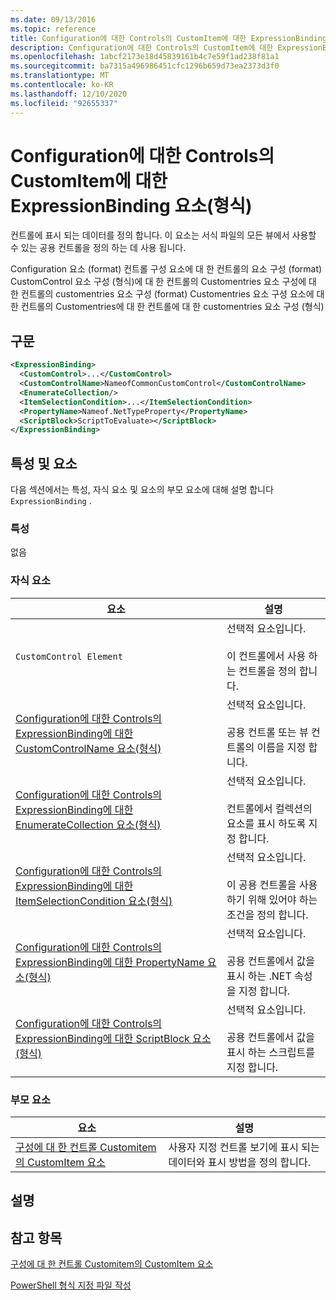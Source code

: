 ```yaml
---
ms.date: 09/13/2016
ms.topic: reference
title: Configuration에 대한 Controls의 CustomItem에 대한 ExpressionBinding 요소(형식)
description: Configuration에 대한 Controls의 CustomItem에 대한 ExpressionBinding 요소(형식)
ms.openlocfilehash: 1abcf2173e18d45839161b4c7e59f1ad238f81a1
ms.sourcegitcommit: ba7315a496986451cfc1296b659d73ea2373d3f0
ms.translationtype: MT
ms.contentlocale: ko-KR
ms.lasthandoff: 12/10/2020
ms.locfileid: "92655337"
---
```

# <a name="expressionbinding-element-for-customitem-for-controls-for-configuration-format"></a>Configuration에 대한 Controls의 CustomItem에 대한 ExpressionBinding 요소(형식)

컨트롤에 표시 되는 데이터를 정의 합니다. 이 요소는 서식 파일의 모든 뷰에서 사용할 수 있는 공용 컨트롤을 정의 하는 데 사용 됩니다.

Configuration 요소 (format) 컨트롤 구성 요소에 대 한 컨트롤의 요소 구성 (format) CustomControl 요소 구성 (형식)에 대 한 컨트롤의 Customentries 요소 구성에 대 한 컨트롤의 customentries 요소 구성 (format) Customentries 요소 구성 요소에 대 한 컨트롤의 Customentries에 대 한 컨트롤에 대 한 customentries 요소 구성 (형식)

## <a name="syntax"></a>구문

```xml
<ExpressionBinding>
  <CustomControl>...</CustomControl>
  <CustomControlName>NameofCommonCustomControl</CustomControlName>
  <EnumerateCollection/>
  <ItemSelectionCondition>...</ItemSelectionCondition>
  <PropertyName>Nameof.NetTypeProperty</PropertyName>
  <ScriptBlock>ScriptToEvaluate></ScriptBlock>
</ExpressionBinding>
```

## <a name="attributes-and-elements"></a>특성 및 요소

다음 섹션에서는 특성, 자식 요소 및 요소의 부모 요소에 대해 설명 합니다 `ExpressionBinding` .

### <a name="attributes"></a>특성

없음

### <a name="child-elements"></a>자식 요소

|요소|설명|
|-------------|-----------------|
|`CustomControl Element`|선택적 요소입니다.<br /><br /> 이 컨트롤에서 사용 하는 컨트롤을 정의 합니다.|
|[Configuration에 대한 Controls의 ExpressionBinding에 대한 CustomControlName 요소(형식)](./customcontrolname-element-for-expressionbinding-for-controls-for-configuration-format.md)|선택적 요소입니다.<br /><br /> 공용 컨트롤 또는 뷰 컨트롤의 이름을 지정 합니다.|
|[Configuration에 대한 Controls의 ExpressionBinding에 대한 EnumerateCollection 요소(형식)](./enumeratecollection-element-for-expressionbinding-for-controls-for-configuration-format.md)|선택적 요소입니다.<br /><br /> 컨트롤에서 컬렉션의 요소를 표시 하도록 지정 합니다.|
|[Configuration에 대한 Controls의 ExpressionBinding에 대한 ItemSelectionCondition 요소(형식)](./itemselectioncondition-element-for-expressionbinding-for-controls-for-configuration-format.md)|선택적 요소입니다.<br /><br /> 이 공용 컨트롤을 사용 하기 위해 있어야 하는 조건을 정의 합니다.|
|[Configuration에 대한 Controls의 ExpressionBinding에 대한 PropertyName 요소(형식)](./propertyname-element-for-expressionbinding-for-controls-for-configuration-format.md)|선택적 요소입니다.<br /><br /> 공용 컨트롤에서 값을 표시 하는 .NET 속성을 지정 합니다.|
|[Configuration에 대한 Controls의 ExpressionBinding에 대한 ScriptBlock 요소(형식)](./scriptblock-element-for-expressionbinding-for-controls-for-configuration-format.md)|선택적 요소입니다.<br /><br /> 공용 컨트롤에서 값을 표시 하는 스크립트를 지정 합니다.|

### <a name="parent-elements"></a>부모 요소

|요소|설명|
|-------------|-----------------|
|[구성에 대 한 컨트롤 Customitem의 CustomItem 요소](./customitem-element-for-customentry-for-controls-for-configuration-format.md)|사용자 지정 컨트롤 보기에 표시 되는 데이터와 표시 방법을 정의 합니다.|

## <a name="remarks"></a>설명

## <a name="see-also"></a>참고 항목

[구성에 대 한 컨트롤 Customitem의 CustomItem 요소](./customitem-element-for-customentry-for-controls-for-configuration-format.md)

[PowerShell 형식 지정 파일 작성](./writing-a-powershell-formatting-file.md)
